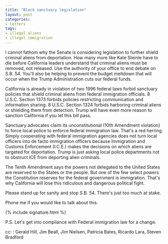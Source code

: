 ```yaml
---
title: "Block sanctuary legislation"
layout: post
categories:
- letters
tags:
- illegal aliens
- illegal immigration
---
```


I cannot fathom why the Senate is considering legislation to further shield criminal aliens from deportation. How many more like Kate Steinle have to die before California leaders understand that criminal aliens must be removed, not released. Use the authority of your office to end debate on S.B. 54. You'll also be helping to prevent the budget meltdown that will occur when the Trump Administration cuts our federal funds.

California is already in violation of two 1996 federal laws forbid sanctuary policies that shield criminal aliens from federal immigration officials. 8 U.S.C. Section 1373 forbids policies restricting communication and information sharing. 8 U.S.C. Section 1324 forbids harboring criminal aliens or shielding them from detection. Trump will have even more reason to sanction California if you let this bill pass.

Sanctuary advocates claim its unconstitutional (10th Amendment violation) to force local police to enforce federal immigration law. That's a red herring. Simply cooperating with federal immigration agencies does not turn local officers into de facto immigration officers because Immigration and Customs Enforcement (I.C.E.) makes the decisions on which aliens are targeted for deportation. Trump is just asking local police departments not to obstruct ICE from deporting alien criminals.

The Tenth Amendment says the powers not delegated to the United States are reserved to the States or the people. But one of the few select powers the Constitution reserves for the federal government is immigration. That's why California will lose this ridiculous and dangerous political fight.

Please stand up for sanity and stop S.B. 54. There's just too much at stake.

Phone me if you would like to talk about this.

{% include signature.html %}

P.S. Let's get into compliance with Federal immigration law for a change.

cc:
: Gerald Hill, Jim Beall, Jim Nielsen, Patricia Bates, Ricardo Lara, Steven Bradford
